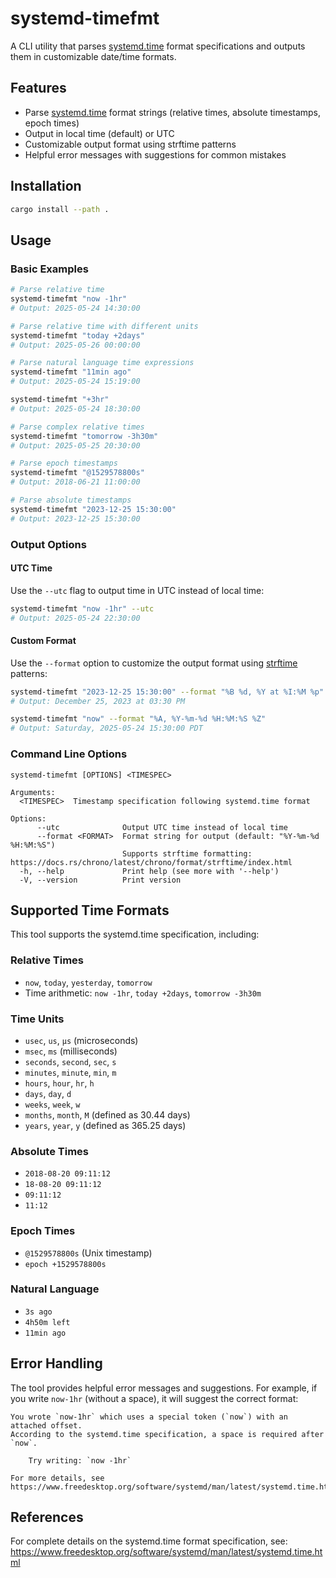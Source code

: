 # systemd-timefmt

A CLI utility that parses [systemd.time](https://www.freedesktop.org/software/systemd/man/latest/systemd.time.html) format specifications and outputs them in customizable date/time formats.

## Features

- Parse [systemd.time](https://www.freedesktop.org/software/systemd/man/latest/systemd.time.html) format strings (relative times, absolute timestamps, epoch times)
- Output in local time (default) or UTC
- Customizable output format using strftime patterns
- Helpful error messages with suggestions for common mistakes

## Installation

```bash
cargo install --path .
```

## Usage

### Basic Examples

```bash
# Parse relative time
systemd-timefmt "now -1hr"
# Output: 2025-05-24 14:30:00

# Parse relative time with different units
systemd-timefmt "today +2days"
# Output: 2025-05-26 00:00:00

# Parse natural language time expressions
systemd-timefmt "11min ago"
# Output: 2025-05-24 15:19:00

systemd-timefmt "+3hr"
# Output: 2025-05-24 18:30:00

# Parse complex relative times
systemd-timefmt "tomorrow -3h30m"
# Output: 2025-05-25 20:30:00

# Parse epoch timestamps
systemd-timefmt "@1529578800s"
# Output: 2018-06-21 11:00:00

# Parse absolute timestamps
systemd-timefmt "2023-12-25 15:30:00"
# Output: 2023-12-25 15:30:00
```

### Output Options

#### UTC Time

Use the `--utc` flag to output time in UTC instead of local time:

```bash
systemd-timefmt "now -1hr" --utc
# Output: 2025-05-24 22:30:00
```

#### Custom Format

Use the `--format` option to customize the output format using [strftime](https://docs.rs/chrono/latest/chrono/format/strftime/index.html) patterns:

```bash
systemd-timefmt "2023-12-25 15:30:00" --format "%B %d, %Y at %I:%M %p"
# Output: December 25, 2023 at 03:30 PM

systemd-timefmt "now" --format "%A, %Y-%m-%d %H:%M:%S %Z"
# Output: Saturday, 2025-05-24 15:30:00 PDT
```

### Command Line Options

```
systemd-timefmt [OPTIONS] <TIMESPEC>

Arguments:
  <TIMESPEC>  Timestamp specification following systemd.time format

Options:
      --utc              Output UTC time instead of local time
      --format <FORMAT>  Format string for output (default: "%Y-%m-%d %H:%M:%S")
                         Supports strftime formatting: https://docs.rs/chrono/latest/chrono/format/strftime/index.html
  -h, --help             Print help (see more with '--help')
  -V, --version          Print version
```

## Supported Time Formats

This tool supports the systemd.time specification, including:

### Relative Times
- `now`, `today`, `yesterday`, `tomorrow`
- Time arithmetic: `now -1hr`, `today +2days`, `tomorrow -3h30m`

### Time Units
- `usec`, `us`, `µs` (microseconds)
- `msec`, `ms` (milliseconds)  
- `seconds`, `second`, `sec`, `s`
- `minutes`, `minute`, `min`, `m`
- `hours`, `hour`, `hr`, `h`
- `days`, `day`, `d`
- `weeks`, `week`, `w`
- `months`, `month`, `M` (defined as 30.44 days)
- `years`, `year`, `y` (defined as 365.25 days)

### Absolute Times
- `2018-08-20 09:11:12`
- `18-08-20 09:11:12`
- `09:11:12`
- `11:12`

### Epoch Times
- `@1529578800s` (Unix timestamp)
- `epoch +1529578800s`

### Natural Language
- `3s ago`
- `4h50m left`
- `11min ago`

## Error Handling

The tool provides helpful error messages and suggestions. For example, if you write `now-1hr` (without a space), it will suggest the correct format:

```
You wrote `now-1hr` which uses a special token (`now`) with an attached offset.
According to the systemd.time specification, a space is required after `now`.

    Try writing: `now -1hr`

For more details, see https://www.freedesktop.org/software/systemd/man/latest/systemd.time.html
```

## References

For complete details on the systemd.time format specification, see:
https://www.freedesktop.org/software/systemd/man/latest/systemd.time.html
